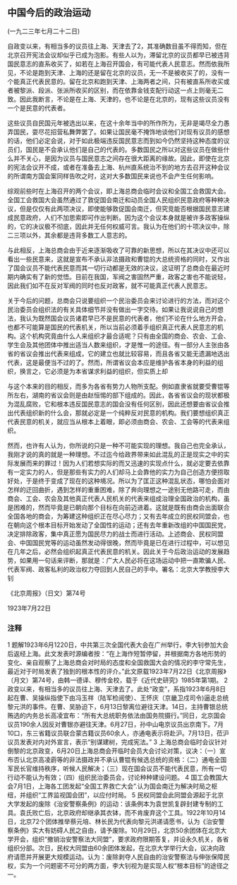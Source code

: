 ## 中国今后的政治运动

 

(一九二三年七月二十二日)

 

自政变以来，有相当多的议员往上海、天津去了2，其准确数目虽不得而知，但在北京召开宪法会议却似乎已成为泡影。有些人以为，滞留北京的议员都早已被违背国民意志的直系收买了，如若在上海召开国会，有可能代表人民意志。然而依我所见，不论是跑到天津、上海的还是留在北京的议员，无一不是被收买了的，没有一个能真正代表民意的。留在北京和跑到天津、上海两者之间，只有被直系所收买或者被黎派、段派、张派所收买的区别，而在依靠金钱支配行动这一点上则毫无二致。因此我断言，不论是在上海、天津的，也不论是在北京的，现有这些议员没有一个是民意的代表者。

这些议员自民国元年被选出以来，在这十余年当中的所作所为，无非是竭尽全力愚弄国民，耍尽花招营私舞弊罢了。如果让国民毫不掩饰地谈他们对现有议员的感想的话，他们必定会说，对于如此极端违反国民意志而到如今仍然坚持这种态度的议员们，国民是不会承认他们是自己的代表的。多数国民之所以对这些议员在做些什么并不关心，是因为议员与国民意志之间存在很大距离的缘故。因此，即使在北京的宪法会议开不成，或者在准备去上海、杭州直系统治不到的地方去召开这种会议的所谓南方国会案同样告吹之时，这对大多数国民来说也不会产生任何影响。

综观前些时在上海召开的两个会议，即上海总商会临时会议和全国工会救国大会。全国工会救国大会虽然通过了敦促国会南迁和动员全国人民组织民意政府等种种决议，但是仅仅有此两项决议，即使能够敦促国会南迁，但究竞能否根据国民意志建成民意政府，人们不加思索即可作出判断。因为这个会议本身就是被许多政客操纵的，它的决议极不彻底，因此并无任何权威可言。我认为在他们的十项决议中，除二三项以外，其余都是违背多数工人意志的。

与此相反，上海总商会由于近来逐渐吸收了可靠的新思想，所以在其决议中还可以看出一些民意来，这就是宣布不承认非法摄政和曹锟的大总统资格的同时，又作出了国会议员不能代表民意而其一切行动都是无效的决议，这证明了总商会在最近时期内确实有了新的觉悟。目前在我国，军阀之害固然严重，政客之害也不能说轻，因此我们如不在反对军阀的同时也反对政客，就不可能真正代表人民意志。

关于今后的问题，总商会只说要组织一个民治委员会来讨论进行的方法，而对这个民治委员会组织法的有关具体细节并没有做出一字交待。如果让我说说自己的想法，我认为既然国会议员诸君早已不是民意的代表者，他们不论在什么地方开会，也都不可能算是国民的代表机关，所以当前必须着手组织真正代表人民意志的机构。这个机构究竟由什么人来组织才最合适呢？只有由全国的商会、农会、工会、学生会及其他团体中推出适当人数来组织，才是惟一的途径。有一部分人主张由各省的省议会推出代表来组成，它的建立也就比较容易，而且各省又能无遗漏地选出代表，这是最便当不过的了。然而，所谓省议会本应是维护各省本身的利益的组织，换言之，它必须是为本省谋求利益的组织，但实质上却

与这个本来的目的相反，而多为各省有势力人物所支配。例如直隶省就要受曹锟等所左右，湖南的省议会则是由赵恒惕的部下组成的。因此，各省省议会的现状都极为混乱腐败，它和根本违反国民意志的国会没有任何区别，因此还想要由省议会推出代表组织新的什么会，那就必定是一个纯粹反对民意的机构。我们要想组织真正代表民意的机关，就应当从根本上着眼，即必须由商会、农会、工会等的代表来组织。

然而，也许有人认为，你所说的只是一种不可能实现的理想。我自己也完全承认，我刚才说的真的就是一种理想。不过迄今给政界带来如此混乱的正是现实之中的实际发展而来的罪过！因为人们若想实际的而又迅速的实现点什么，就必定要去依靠有一定实力的人，但是那些有实力的人们却马上会靠他的实力为自己创造方便捞取好处，于是终于变成了现在的这种境况。所以为了匡正这种混乱状态，哪怕会面对怎样的迂回曲折，遇到怎样的重重困难，除了奔向理想之一途别无他路可走，而由商会、工会、农会及其他真正代表人民机关的代表来组成治理全国政治的机构，虽是困难的，然而毕竟是已朝向那个目标在向前迈进着。这就是既有由商会出面联合全国各地的商会，为筹建这种组织正在尽心尽力；又有去年成立的民权同盟会，也在朝向这个根本目标开始发动了全国性的运动；还有去年重新改组的中国国民党，决定排除政客，集中真正愿为国民尽力的战士而进行活动。上述商会、民权同盟会、中国国民党等的运动虽然发动得很晚，然而毕竟是已在进行过程中，可以想见在几年之后，必然会组织起真正代表民意的机关。因此关于今后政治运动的发展趋势，如果用一句话来评断，那就是：广大人民必将在这场运动中把一直欺骗人民、代表军阀、政客私利的政治权力夺回到人民自己的手中。署名：北京大学教授李大钊

《北京周报》（日文）第74号

1923年7月22日

 

### 注释
1 题解1923年6月1220日，中共第三次全国代表大会在广州举行，李大钊参加大会后返经上海。此文发表时源编者按：“在上海作短暂停留，并根据南方各地形势的变化、亲自观察了上海总商会对时局的态度和全国救国大会的情况的李守常先生，最近对于时局发表了独到的根本性的评介。”此文原载1923年7月22日《北京周报》（月文）第74号，由韩一德译、穆传金校，载于《近代史研究》1985年第1期。
2 政变以来，有相当多的议员往上海、天津去了。此处“政变”，系指1923年6月8日起在曹、吴操纵指使下由冯玉祥（陆军检阅使）、王怀庆（京畿卫戍司令)逼走总统黎元洪的事件。在曹、吴胁迫下，6月13日黎离位避往天津。14日，主持曹银总统贿选的内务总长高凌宜布：“所有大总统职务依法由国务院摄行。”同日，北京国会议员190余人因反对曹银亦避往天津。6月27日，孙中山电京议员出京南下。7月10口，东三省籍议员联合蒙古籍议员60余人，亦通电表示将赴沪。7月13日，莅沪议员发表对内对外宣言，表示“别谋建树，完成宪法。”
3 上海总商会临时会议针对倒黎的北京政变，6月20日上海总商会开临时会员大会讨论对策，议决：（一）宣布否认北京高凌霨等的非法摄政并不承认曹锟有候选总统的资格：（二）通电全国军民长官维持秩序，听候人民解决；（三）现在国会议员不能代表民意，所有一切行动不能认为有效；（四）组织民治委员会，讨论种种建设问题。
4 国工会教国大会7月1日，上海各工团发起“全国工界救亡大会”.认为国会南迁为解决时局之枢纽，并组织“工界监视国会团”，以应付时局。
5 民权同盟会此同盟会源起于北京大学发起的废除《治安警察条例》的运动：该条例本为袁世凯复辟封建专制的工具。袁氏败亡后，北京政府却继承其衣钵，而不肯废弃这个工具。1922年10月14日，北京72个团体推举蔡元培、林长民为代表向黎元洪递请愿书，认为《治安警察条例》实大有妨碍人民之自由，请予废除。10月29日，北京50余团体在北京大学开会，组织“撤销治安警察法大同盟”，要求政府限期答复，并设永久机关，各省组织分部。次日，民权大同盟由60余团体发起，在北京大学举行大会，议决向政府请愿并开展更大规模运动。认为：废除剥夺人民自由的治安警察法与伸张保障民权，实为一个问题密不可分的两方面，李大钊视为是实现人权“根本目标”的途径之一。
